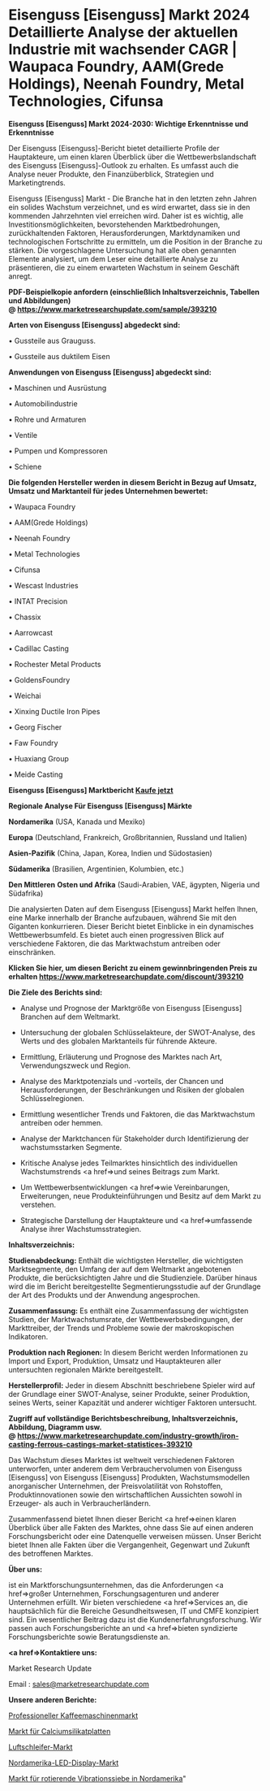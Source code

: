 # Eisenguss [Eisenguss] Markt 2024 Detaillierte Analyse der aktuellen Industrie mit wachsender CAGR | Waupaca Foundry, AAM(Grede Holdings), Neenah Foundry, Metal Technologies, Cifunsa

<strong>Eisenguss [Eisenguss] Markt 2024-2030: Wichtige Erkenntnisse und Erkenntnisse</strong>

Der Eisenguss [Eisenguss]-Bericht bietet detaillierte Profile der Hauptakteure, um einen klaren Überblick über die Wettbewerbslandschaft des Eisenguss [Eisenguss]-Outlook zu erhalten. Es umfasst auch die Analyse neuer Produkte, den Finanzüberblick, Strategien und Marketingtrends.

Eisenguss [Eisenguss] Markt - Die Branche hat in den letzten zehn Jahren ein solides Wachstum verzeichnet, und es wird erwartet, dass sie in den kommenden Jahrzehnten viel erreichen wird. Daher ist es wichtig, alle Investitionsmöglichkeiten, bevorstehenden Marktbedrohungen, zurückhaltenden Faktoren, Herausforderungen, Marktdynamiken und technologischen Fortschritte zu ermitteln, um die Position in der Branche zu stärken. Die vorgeschlagene Untersuchung hat alle oben genannten Elemente analysiert, um dem Leser eine detaillierte Analyse zu präsentieren, die zu einem erwarteten Wachstum in seinem Geschäft anregt.

<strong><b>PDF-Beispielkopie anfordern (einschließlich Inhaltsverzeichnis, Tabellen und Abbildungen) @ </b></strong><strong><a href=https://www.marketresearchupdate.com/sample/393210><strong>https://www.marketresearchupdate.com/sample/393210</u></a></strong></strong>

<strong>Arten von Eisenguss [Eisenguss] abgedeckt sind:</strong>

• Gussteile aus Grauguss.

• Gussteile aus duktilem Eisen

<strong>Anwendungen von Eisenguss [Eisenguss] abgedeckt sind:</strong>

• Maschinen und Ausrüstung

• Automobilindustrie

• Rohre und Armaturen

• Ventile

• Pumpen und Kompressoren

• Schiene

<strong>Die folgenden Hersteller werden in diesem Bericht in Bezug auf Umsatz, Umsatz und Marktanteil für jedes Unternehmen bewertet:</strong>

• Waupaca Foundry

• AAM(Grede Holdings)

• Neenah Foundry

• Metal Technologies

• Cifunsa

• Wescast Industries

• INTAT Precision

• Chassix

• Aarrowcast

• Cadillac Casting

• Rochester Metal Products

• GoldensFoundry

• Weichai

• Xinxing Ductile Iron Pipes

• Georg Fischer

• Faw Foundry

• Huaxiang Group

• Meide Casting

<strong>Eisenguss [Eisenguss] Marktbericht <a href=https://www.marketresearchupdate.com/buynow/393210>Kaufe jetzt</a></strong>

<strong>Regionale Analyse Für Eisenguss [Eisenguss] Märkte</strong>

<strong>Nordamerika</strong> (USA, Kanada und Mexiko)

<strong>Europa</strong> (Deutschland, Frankreich, Großbritannien, Russland und Italien)

<strong>Asien-Pazifik</strong> (China, Japan, Korea, Indien und Südostasien)

<strong>Südamerika</strong> (Brasilien, Argentinien, Kolumbien, etc.)

<strong>Den Mittleren</strong> <strong>Osten und Afrika</strong> (Saudi-Arabien, VAE, ägypten, Nigeria und Südafrika)

Die analysierten Daten auf dem Eisenguss [Eisenguss] Markt helfen Ihnen, eine Marke innerhalb der Branche aufzubauen, während Sie mit den Giganten konkurrieren. Dieser Bericht bietet Einblicke in ein dynamisches Wettbewerbsumfeld. Es bietet auch einen progressiven Blick auf verschiedene Faktoren, die das Marktwachstum antreiben oder einschränken.

<strong>Klicken Sie hier, um diesen Bericht zu einem gewinnbringenden Preis zu erhalten
</strong><strong><a href=https://www.marketresearchupdate.com/discount/393210>https://www.marketresearchupdate.com/discount/393210</b></u></strong></a>

<strong>Die Ziele des Berichts sind:</strong>

- Analyse und Prognose der Marktgröße von Eisenguss [Eisenguss] Branchen auf dem Weltmarkt.

- Untersuchung der globalen Schlüsselakteure, der SWOT-Analyse, des Werts und des globalen Marktanteils für führende Akteure.

- Ermittlung, Erläuterung und Prognose des Marktes nach Art, Verwendungszweck und Region.

- Analyse des Marktpotenzials und -vorteils, der Chancen und Herausforderungen, der Beschränkungen und Risiken der globalen Schlüsselregionen.

- Ermittlung wesentlicher Trends und Faktoren, die das Marktwachstum antreiben oder hemmen.

- Analyse der Marktchancen für Stakeholder durch Identifizierung der wachstumsstarken Segmente.

- Kritische Analyse jedes Teilmarktes hinsichtlich des individuellen Wachstumstrends <a href=>und</a> seines Beitrags zum Markt.

- Um Wettbewerbsentwicklungen <a href=>wie</a> Vereinbarungen, Erweiterungen, neue Produkteinführungen und Besitz auf dem Markt zu verstehen.

- Strategische Darstellung der Hauptakteure und <a href=>umfas</a>sende Analyse ihrer Wachstumsstrategien.

<strong>Inhaltsverzeichnis:</strong>

<strong>Studienabdeckung:</strong> Enthält die wichtigsten Hersteller, die wichtigsten Marktsegmente, den Umfang der auf dem Weltmarkt angebotenen Produkte, die berücksichtigten Jahre und die Studienziele. Darüber hinaus wird die im Bericht bereitgestellte Segmentierungsstudie auf der Grundlage der Art des Produkts und der Anwendung angesprochen.

<strong>Zusammenfassung:</strong> Es enthält eine Zusammenfassung der wichtigsten Studien, der Marktwachstumsrate, der Wettbewerbsbedingungen, der Markttreiber, der Trends und Probleme sowie der makroskopischen Indikatoren.

<strong>Produktion nach Regionen:</strong> In diesem Bericht werden Informationen zu Import und Export, Produktion, Umsatz und Hauptakteuren aller untersuchten regionalen Märkte bereitgestellt.

<strong>Herstellerprofil:</strong> Jeder in diesem Abschnitt beschriebene Spieler wird auf der Grundlage einer SWOT-Analyse, seiner Produkte, seiner Produktion, seines Werts, seiner Kapazität und anderer wichtiger Faktoren untersucht.

<strong><b>Zugriff auf vollständige Berichtsbeschreibung, Inhaltsverzeichnis, Abbildung, Diagramm usw. @ </b></strong><strong><a href=https://www.marketresearchupdate.com/industry-growth/iron-casting-ferrous-castings-market-statistices-393210>https://www.marketresearchupdate.com/industry-growth/iron-casting-ferrous-castings-market-statistices-393210</a></strong>

Das Wachstum dieses Marktes ist weltweit verschiedenen Faktoren unterworfen, unter anderem dem Verbrauchervolumen von Eisenguss [Eisenguss] von Eisenguss [Eisenguss] Produkten, Wachstumsmodellen anorganischer Unternehmen, der Preisvolatilität von Rohstoffen, Produktinnovationen sowie den wirtschaftlichen Aussichten sowohl in Erzeuger- als auch in Verbraucherländern.

Zusammenfassend bietet Ihnen dieser Bericht <a href=>einen</a> klaren Überblick über alle Fakten des Marktes, ohne dass Sie auf einen anderen Forschungsbericht oder eine Datenquelle verweisen müssen. Unser Bericht bietet Ihnen alle Fakten über die Vergangenheit, Gegenwart und Zukunft des betroffenen Marktes.

<strong>Über uns:</strong>

 ist ein Marktforschungsunternehmen, das die Anforderungen <a href=>großer</a> Unternehmen, Forschungsagenturen und anderer Unternehmen erfüllt. Wir bieten verschiedene <a href=>Services</a> an, die hauptsächlich für die Bereiche Gesundheitswesen, IT und CMFE konzipiert sind. Ein wesentlicher Beitrag dazu ist die Kundenerfahrungsforschung. Wir passen auch Forschungsberichte an und <a href=>bieten</a> syndizierte Forschungsberichte sowie Beratungsdienste an.

<strong><a href=>Kontaktiere uns:</a></strong>

Market Research Update

Email : sales@marketresearchupdate.com

<strong>Unsere anderen Berichte:</strong>

<a href=https://www.linkedin.com/pulse/professional-coffee-machine-market-2023-future>Professioneller Kaffeemaschinenmarkt</a>

<a href=https://www.linkedin.com/pulse/calcium-silicate-boards-market-report-2023-top>Markt für Calciumsilikatplatten</a>

<a href=https://www.linkedin.com/pulse/air-sander-market-outlooks-2023-size-players>Luftschleifer-Markt</a>

<a href=https://www.linkedin.com/pulse/north-america-led-display-market-2023-data-analysis>Nordamerika-LED-Display-Markt</a>

<a href=https://www.linkedin.com/pulse/north-america-rotary-vibrating-screens-market-2023-size>Markt für rotierende Vibrationssiebe in Nordamerika</a>"
